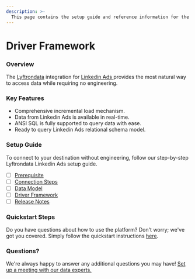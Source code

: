 ```yaml
---
description: >-
  This page contains the setup guide and reference information for the Linkedin Ads source connector.
---
```


# Driver Framework

### Overview

The [Lyftrondata](https://www.lyftrondata.com/) integration for [Linkedin Ads](https://www.lyftrondata.com/integration/linkedin-ads/)[ ](https://www.lyftrondata.com/integration/linkedin-ads/)provides the most natural way to access data while requiring no engineering.

### Key Features

* Comprehensive incremental load mechanism.
* Data from Linkedin Ads is available in real-time.&#x20;
* ANSI SQL is fully supported to query data with ease.
* Ready to query Linkedin Ads relational schema model.

### Setup Guide

To connect to your destination without engineering, follow our step-by-step Lyftrondata Linkedin Ads setup guide.

* [ ] [Prerequisite](../../marketing-analytics/linkedin-ads/prerequisite.md)
* [ ] [Connection Steps](../../marketing-analytics/linkedin-ads/connection-steps.md)
* [ ] [Data Model](../../marketing-analytics/linkedin-ads/data-model/)
* [ ] [Driver Framework](../../marketing-analytics/linkedin-ads/driver-framework/)
* [ ] [Release Notes](../../marketing-analytics/linkedin-ads/release-notes.md)

### Quickstart Steps

Do you have questions about how to use the platform? Don't worry; we've got you covered. Simply follow the quickstart instructions [here](../../../quickstart-steps.md).

### Questions? <a href="#questions" id="questions"></a>

We're always happy to answer any additional questions you may have! [Set up a meeting with our data experts.](https://www.lyftrondata.com/book-a-meeting/)


